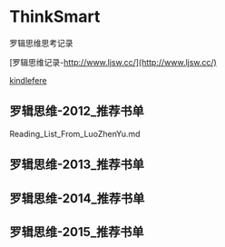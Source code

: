 # ThinkSmart
罗辑思维思考记录

[罗辑思维记录-http://www.ljsw.cc/](http://www.ljsw.cc/)

[kindlefere](http://kindlefere.com/)

## 罗辑思维-2012_推荐书单
Reading_List_From_LuoZhenYu.md

## 罗辑思维-2013_推荐书单

## 罗辑思维-2014_推荐书单

## 罗辑思维-2015_推荐书单

